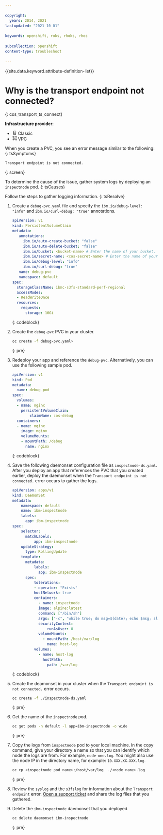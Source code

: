 ```yaml
---

copyright: 
  years: 2014, 2021
lastupdated: "2021-10-01"

keywords: openshift, roks, rhoks, rhos

subcollection: openshift
content-type: troubleshoot

---
```

{{site.data.keyword.attribute-definition-list}}



# Why is the transport endpoint not connected?
{: cos_transport_ts_connect}

**Infrastructure provider**:
* <img src="images/icon-classic.png" alt="Classic infrastructure provider icon" width="15" style="width:15px; border-style: none"/> Classic
* <img src="images/icon-vpc.png" alt="VPC infrastructure provider icon" width="15" style="width:15px; border-style: none"/> VPC


When you create a PVC, you see an error message similar to the following:
{: tsSymptoms}

```sh
Transport endpoint is not connected.
```
{: screen}


To determine the cause of the issue, gather system logs by deploying an `inspectnode` pod.
{: tsCauses}


Follow the steps to gather logging information.
{: tsResolve}

1. Create a `debug-pvc.yaml` file and specify the `ibm.io/debug-level: "info"` and `ibm.io/curl-debug: "true"` annotations.
   ```yaml
   apiVersion: v1
   kind: PersistentVolumeClaim
   metadata:
      annotations:
        ibm.io/auto-create-bucket: "false"
        ibm.io/auto-delete-bucket: "false"
        ibm.io/bucket: <bucket-name> # Enter the name of your bucket.
        ibm.io/secret-name: <cos-secret-name> # Enter the name of your Kubernetes secret that contains your COS credentails
        ibm.io/debug-level: "info"
        ibm.io/curl-debug: "true"
      name: debug-pvc
      namespace: default
   spec:
     storageClassName: ibmc-s3fs-standard-perf-regional
     accessModes:
     - ReadWriteOnce
     resources:
       requests:
         storage: 10Gi
   ```
   {: codeblock}

2. Create the `debug-pvc` PVC in your cluster.
    ```sh
    oc create -f debug-pvc.yaml>
    ```
    {: pre}

3. Redeploy your app and reference the `debug-pvc`. Alternatively, you can use the following sample pod.
    ```yaml
    apiVersion: v1
    kind: Pod
    metadata:
      name: debug-pod
    spec:
      volumes:
      - name: nginx
        persistentVolumeClaim:
            claimName: cos-debug
      containers:
      - name: nginx
        image: nginx
        volumeMounts:
        - mountPath: /debug
          name: nginx
    ```
    {: codeblock}

4. Save the following daemonset configuration file as `inspectnode-ds.yaml`. After you deploy an app that references the PVC that you created earlier, deploy the daemonset when the `Transport endpoint is not connected.` error occurs to gather the logs.
    ```yaml
    apiVersion: apps/v1
    kind: DaemonSet
    metadata:
        namespace: default
        name: ibm-inspectnode
        labels:
          app: ibm-inspectnode
    spec:
        selector:
          matchLabels:
              app: ibm-inspectnode
        updateStrategy:
          type: RollingUpdate
        template:
          metadata:
              labels:
                app: ibm-inspectnode
          spec:
              tolerations:
              - operator: "Exists"
              hostNetwork: true
              containers:
                - name: inspectnode
                image: alpine:latest
                command: ["/bin/sh"]
                args: ["-c", "while true; do msg=$(date); echo $msg; sleep 30; done"]
                securityContext:
                    runAsUser: 0
                volumeMounts:
                  - mountPath: /host/var/log
                    name: host-log
              volumes:
                - name: host-log
                  hostPath:
                    path: /var/log
    ```
    {: codeblock}

5. Create the deamonset in your cluster when the `Transport endpoint is not connected.` error occurs.

    ```sh
    oc create -f ./inspectnode-ds.yaml
    ```
    {: pre}

6. Get the name of the `inspectnode` pod.

    ```sh
    oc get pods -n default -l app=ibm-inspectnode -o wide
    ```
    {: pre}

7. Copy the logs from `inspectnode` pod to your local machine. In the copy command, give your directory a name so that you can identify which node the logs are from. For example, `node-one.log`. You might also use the node IP in the directory name, for example: `10.XXX.XX.XXX.log`.

    ```sh
    oc cp <inspectnode_pod_name>:/host/var/log  ./<node_name>.log
    ```
    {: pre}

8. Review the `syslog` and the `s3fslog` for information about the `Transport endpoint` error. [Open a support ticket](/docs/containers?topic=containers-get-help#help-support) and share the log files that you gathered.

9. Delete the `ibm-inspectnode` daemonset that you deployed.

    ```sh
    oc delete daemonset ibm-inspectnode
    ```
    {: pre}







